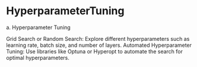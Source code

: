 # HyperparameterTuning

a. Hyperparameter Tuning

Grid Search or Random Search: Explore different hyperparameters such as learning rate, batch size, and number of layers. Automated Hyperparameter Tuning: Use libraries like Optuna or Hyperopt to automate the search for optimal hyperparameters.
